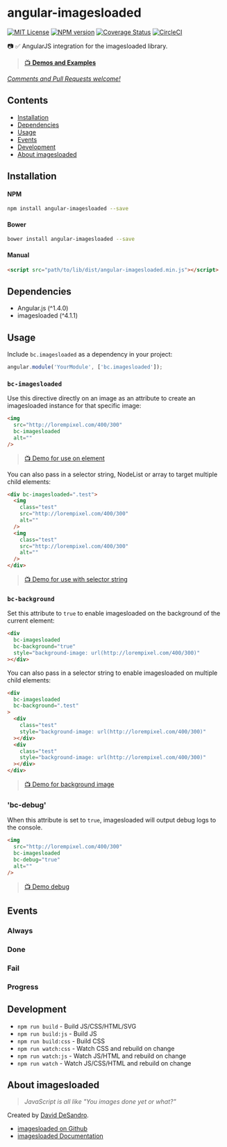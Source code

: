# angular-imagesloaded

<!--<img src="http://cdn.benjamincharity.com/open_source/angular-imagesloaded/imagesloaded-logo.jpg" align="right" alt="angular-imagesloaded">-->

[![MIT License][license_image]][license_url] [![NPM version][npm_version_image]][npm_url] [![Coverage Status][coveralls_badge]][coveralls_link] [![CircleCI][circle_badge]][circle_link]

:camera: :white_check_mark: AngularJS integration for the imagesloaded library.

> [:tv: **Demos and Examples**][demo_collection]

_[Comments and Pull Requests welcome!][issues]_


## Contents

- [Installation](#installation)
- [Dependencies](#dependencies)
- [Usage](#usage)
- [Events](#events)
- [Development](#development)
- [About imagesloaded](#about-imagesloaded)



## Installation

#### NPM

```bash
npm install angular-imagesloaded --save
```

#### Bower

```bash
bower install angular-imagesloaded --save
```

#### Manual

```html
<script src="path/to/lib/dist/angular-imagesloaded.min.js"></script>
```

## Dependencies

- Angular.js (^1.4.0)
- imagesloaded (^4.1.1)


## Usage

Include `bc.imagesloaded` as a dependency in your project:

```javascript
angular.module('YourModule', ['bc.imagesloaded']);
```

### `bc-imagesloaded`

Use this directive directly on an image as an attribute to create an imagesloaded instance for that
specific image:

```html
<img
  src="http://lorempixel.com/400/300"
  bc-imagesloaded
  alt=""
/>
```

> [:tv: Demo for use on element][demo_element]

You can also pass in a selector string, NodeList or array to target multiple child elements:

```html
<div bc-imagesloaded=".test">
  <img
    class="test"
    src="http://lorempixel.com/400/300"
    alt=""
  />
  <img
    class="test"
    src="http://lorempixel.com/400/300"
    alt=""
  />
</div>
```

> [:tv: Demo for use with selector string][demo_always]

### `bc-background`

Set this attribute to `true` to enable imagesloaded on the background of the current element:

```html
<div
  bc-imagesloaded
  bc-background="true"
  style="background-image: url(http://lorempixel.com/400/300)"
></div>
```

You can also pass in a selector string to enable imagesloaded on multiple child elements:

```html
<div
  bc-imagesloaded
  bc-background=".test"
>
  <div
    class="test"
    style="background-image: url(http://lorempixel.com/400/300)"
  ></div>
  <div
    class="test"
    style="background-image: url(http://lorempixel.com/400/300)"
  ></div>
</div>
```

> [:tv: Demo for background image][demo_background]

### 'bc-debug'

When this attribute is set to `true`, imagesloaded will output debug logs to the console.

```html
<img
  src="http://lorempixel.com/400/300"
  bc-imagesloaded
  bc-debug="true"
  alt=""
/>
```

> [:tv: Demo debug][demo_debug]

## Events


### Always


### Done


### Fail


### Progress



## Development

- `npm run build` - Build JS/CSS/HTML/SVG
- `npm run build:js` - Build JS
- `npm run build:css` - Build CSS
- `npm run watch:css` - Watch CSS and rebuild on change
- `npm run watch:js` - Watch JS/HTML and rebuild on change
- `npm run watch` - Watch JS/CSS/HTML and rebuild on change



## About imagesloaded

> _JavaScript is all like "You images done yet or what?"_

Created by [David DeSandro][desandro].

- [imagesloaded on Github][il_github]
- [imagesloaded Documentation][il_docs]





[issues]: https://github.com/benjamincharity/angular-imagesloaded/issues
[demo_collection]: https://codepen.io/collection/AeMEpV/
[demo_element]: https://codepen.io/benjamincharity/pen/BLJOWm?editors=0010
[demo_done]: https://codepen.io/benjamincharity/pen/PGEawB/?editors=0010
[demo_always]: https://codepen.io/benjamincharity/pen/RGxZwx?editors=0010
[demo_fail]: https://codepen.io/benjamincharity/pen/QKaVmV?editors=0010
[demo_progress]: https://codepen.io/benjamincharity/pen/QKaRQL?editors=0010
[demo_background]: https://codepen.io/benjamincharity/pen/LRZowA?editors=0010
[demo_debug]:https://codepen.io/benjamincharity/pen/YGYoVr?editors=0010

[il_github]: https://github.com/desandro/imagesloaded
[il_docs]: http://imagesloaded.desandro.com/
[desandro]: http://desandro.com/

[coveralls_badge]: https://coveralls.io/repos/github/benjamincharity/angular-imagesloaded/badge.svg?branch=master
[coveralls_link]: https://coveralls.io/github/benjamincharity/angular-imagesloaded?branch=master
[license_image]: http://img.shields.io/badge/license-MIT-blue.svg
[license_url]: LICENSE
[npm_url]: https://npmjs.org/package/angular-imagesloaded
[npm_version_image]: http://img.shields.io/npm/v/angular-imagesloaded.svg
[circle_badge]: https://circleci.com/gh/benjamincharity/angular-imagesloaded/tree/master.svg?style=svg
[circle_link]: https://circleci.com/gh/benjamincharity/angular-imagesloaded/tree/master

